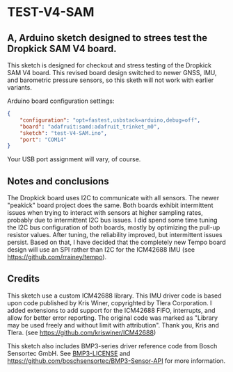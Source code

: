 # TEST-V4-SAM

## A, Arduino sketch designed to strees test the Dropkick SAM V4 board.
This sketch is designed for checkout and stress testing of the
Dropkick SAM V4 board.  This revised board design switched to newer GNSS, IMU, and barometric pressure sensors, so this sketh will not work with earlier variants.

Arduino board configuration settings:

```json
{
    "configuration": "opt=fastest,usbstack=arduino,debug=off",
    "board": "adafruit:samd:adafruit_trinket_m0",
    "sketch": "test-V4-SAM.ino",
    "port": "COM14"
}
```

Your USB port assignment will vary, of course.

## Notes and conclusions
The Dropkick board uses I2C to communicate with all sensors. The newer "peakick" board project does the same.  Both boards exhibit intermittent issues when trying to interact
with sensors at higher sampling rates, probably due to intermittent I2C bus issues.  I did spend some time tuning the I2C bus configuration of both boards, mostly by optimizing the pull-up resistor values.  After tuning, the reliability improved, but intermittent issues persist. Based on that, I have decided that the completely new Tempo board design will use an SPI rather than I2C for the ICM42688 IMU (see https://github.com/rrainey/tempo).

## Credits
This sketch use a custom ICM42688 library.  This IMU driver code is based upon code published by Kris Winer, copyrighted by Tlera Corporation.  I added extensions to add support for the ICM42688 FIFO, interrupts, and allow for better error reporting.  The original code was marked as 
"Library may be used freely and without limit with attribution".  Thank you, Kris and Tlera.  (see https://github.com/kriswiner/ICM42688)

This sketch also includes BMP3-series driver reference code from Bosch Sensortec GmbH. See [BMP3-LICENSE](./BMP3-LICENSE) and https://github.com/boschsensortec/BMP3-Sensor-API for more information.